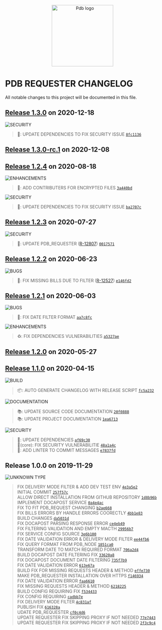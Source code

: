<p align="center">
<a href="https://www.laplateforme.com/">
<img src="https://www.laplateforme.com/i/sites/default/files/2017-04/logo_pdb_bsl-1.jpg" alt="Pdb logo" width="200">
</a>
</p>

# PDB REQUESTER CHANGELOG

All notable changes to this project will be documented in this file.

##  [Release 1.3.0](https://github.com/Core-Techs-Git/pdb_bills/compare/1.3.0-rc.1...1.3.0)  on 2020-12-18

![SECURITY](https://img.shields.io/static/v1?label=&style=flat&message=SECURITY&color=f39c12)

> 🔗: UPDATE DEPENDENCIES TO FIX SECURITY ISSUE [`8fc1136`](https://github.com/Core-Techs-Git/pdb_bills/commit/8fc11361ff569c6c503481065c5759caca9a3445)<br />

##  [Release 1.3.0-rc.1](https://github.com/Core-Techs-Git/pdb_bills/compare/1.2.4...1.3.0-rc.1)  on 2020-12-08

##  [Release 1.2.4](https://github.com/Core-Techs-Git/pdb_bills/compare/1.2.3...1.2.4)  on 2020-08-18

![ENHANCEMENTS](https://img.shields.io/static/v1?label=&style=flat&message=ENHANCEMENTS&color=f1c40f)

> 👥: ADD CONTRIBUTERS FOR ENCRYPTED FILES [`3a440bd`](https://github.com/Core-Techs-Git/pdb_bills/commit/3a440bd195eb74074e09959740ee72b3f939a4bd)<br />

![SECURITY](https://img.shields.io/static/v1?label=&style=flat&message=SECURITY&color=f39c12)

> 🔗: UPDATE DEPENDENCIES TO FIX SECURITY ISSUE [`ba2707c`](https://github.com/Core-Techs-Git/pdb_bills/commit/ba2707c2307984d3b89fccb3bc13a90a4d2fb243)<br />

##  [Release 1.2.3](https://github.com/Core-Techs-Git/pdb_bills/compare/1.2.2...1.2.3)  on 2020-07-27

![SECURITY](https://img.shields.io/static/v1?label=&style=flat&message=SECURITY&color=f39c12)

> 🔗: UPDATE PDB_REQUESTER ([R-12807](https://redmine.laplateforme.com/redmine/issues/12807)) [`0017571`](https://github.com/Core-Techs-Git/pdb_bills/commit/00175714b2772229b52c828203ba5f16b935ddd9)<br />

##  [Release 1.2.2](https://github.com/Core-Techs-Git/pdb_bills/compare/1.2.1...1.2.2)  on 2020-06-23

![BUGS](https://img.shields.io/static/v1?label=&style=flat&message=BUGS&color=e74c3c)

> 🐛: FIX MISSING BILLS DUE TO FILTER ([R-12527](https://redmine.laplateforme.com/redmine/issues/12527)) [`e146fd2`](https://github.com/Core-Techs-Git/pdb_bills/commit/e146fd27f6c3975b5b8b5df3c6a1b2c6c7c406be)<br />

##  [Release 1.2.1](https://github.com/Core-Techs-Git/pdb_bills/compare/1.2.0...1.2.1)  on 2020-06-03

![BUGS](https://img.shields.io/static/v1?label=&style=flat&message=BUGS&color=e74c3c)

> 🐛: FIX DATE FILTER FORMAT [`aa7c8fc`](https://github.com/Core-Techs-Git/pdb_bills/commit/aa7c8fc47c67304caff31f39a4ed56ef16cbf5b0)<br />

![ENHANCEMENTS](https://img.shields.io/static/v1?label=&style=flat&message=ENHANCEMENTS&color=f1c40f)

> ♻️: FIX DEPENDENCIES VULNERABILITIES [`a5327ae`](https://github.com/Core-Techs-Git/pdb_bills/commit/a5327ae00dcb2c4f16947919ecb48268f376ffc3)<br />

##  [Release 1.2.0](https://github.com/Core-Techs-Git/pdb_bills/compare/1.1.0...1.2.0)  on 2020-05-27

##  [Release 1.1.0](https://github.com/Core-Techs-Git/pdb_bills/compare/1.0.0...1.1.0)  on 2020-04-15

![BUILD](https://img.shields.io/static/v1?label=&style=flat&message=BUILD&color=7f8c8d)

> 📦: AUTO GENERATE CHANGELOG WITH RELEASE SCRIPT [`fc5a232`](https://github.com/Core-Techs-Git/pdb_bills/commit/fc5a232223c50485f350df0203c636c2ac31fd0d)<br />

![DOCUMENTATION](https://img.shields.io/static/v1?label=&style=flat&message=DOCUMENTATION&color=9b59b6)

> 📚: UPDATE SOURCE CODE DOCUMENTATION [`20f0888`](https://github.com/Core-Techs-Git/pdb_bills/commit/20f08884114849a231b7405932993cf23f587d3e)<br />
> 📚: UPDATE PROJECT DOCUMENTATION [`1ea6713`](https://github.com/Core-Techs-Git/pdb_bills/commit/1ea6713075eee71f3c3046e307da9c5bb5a46339)<br />

![SECURITY](https://img.shields.io/static/v1?label=&style=flat&message=SECURITY&color=f39c12)

> 🔗: UPDATE DEPENDENCIES [`af69c30`](https://github.com/Core-Techs-Git/pdb_bills/commit/af69c307f88f38a58dc1366a9be0c5eddfef42a3)<br />
> 🔗(core): FIX SECURITY VULNERABILITIE [`48a1a4c`](https://github.com/Core-Techs-Git/pdb_bills/commit/48a1a4c2c972ce94814ec3680ba4645d842fbbf4)<br />
> 🔗: ADD LINTER TO COMMIT MESSAGES [`e7837fd`](https://github.com/Core-Techs-Git/pdb_bills/commit/e7837fd262d9efde709bae6884a8e28f32b02703)<br />

##  Release 1.0.0  on 2019-11-29

![UNKNOWN TYPE](https://img.shields.io/static/v1?label=&style=flat&message=UNKNOWN%20TYPE&color=2c3e50)

> FIX DELIVERY MODE FILTER & ADD DEV TEST ENV [`4e3a5e2`](https://github.com/Core-Techs-Git/pdb_bills/commit/4e3a5e20a9931fd13224ebe552b832288ac47677)<br />
> INITIAL COMMIT [`257f57c`](https://github.com/Core-Techs-Git/pdb_bills/commit/257f57cf05cc796aed420f39b4b5b1be441cdae1)<br />
> ALLOW DIRECT INSTALLATION FROM GITHUB REPOSITORY [`1d8b96b`](https://github.com/Core-Techs-Git/pdb_bills/commit/1d8b96bf7d63bf1e99eea4de077e98d7b0014f8e)<br />
> IMPLEMENT DOCAPOST SERVICE [`0a4e4ac`](https://github.com/Core-Techs-Git/pdb_bills/commit/0a4e4ac76f545099c02cfdeb7d249d6eaacd41c5)<br />
> FIX TO FIT PDB_REQUEST CHANGING [`b2ae668`](https://github.com/Core-Techs-Git/pdb_bills/commit/b2ae6680592af765482e3d0d546cd121d604d3e0)<br />
> FIX BILLS ERRORS BY HANDLE ERRORS COORECTLY [`4bb1e83`](https://github.com/Core-Techs-Git/pdb_bills/commit/4bb1e83c43db5c631d43e3cee5cc163a7bdb8731)<br />
> BUILD CHANGES [`da5031d`](https://github.com/Core-Techs-Git/pdb_bills/commit/da5031dea67f9637e4c07871968144273c7a7268)<br />
> FIX DOCAPOST PARSING RESPONSE ERROR [`ce4eb49`](https://github.com/Core-Techs-Git/pdb_bills/commit/ce4eb4901fda3b45667bf9be81c11b3c5df7f4f1)<br />
> FIX FILTERING VALIDATION AND EMPTY MACTH [`29956b7`](https://github.com/Core-Techs-Git/pdb_bills/commit/29956b7cf0ea3a33a34e772e7a2bb2bc776a03e4)<br />
> FIX SERVICE CONFIG SOURCE [`3e6b100`](https://github.com/Core-Techs-Git/pdb_bills/commit/3e6b100111723978e448ae06a034b1af46e0d50b)<br />
> FIX DATE VALIDATION ERROR & DELIVERY MODE FILTER [`ee44fb6`](https://github.com/Core-Techs-Git/pdb_bills/commit/ee44fb6d58540382cf276b436097d92a03133e0f)<br />
> FIX QUERY FORMAT FROM PDB_NODE [`1851ca0`](https://github.com/Core-Techs-Git/pdb_bills/commit/1851ca0d8c6a52826ebc15854bed76442b41d31c)<br />
> TRANSFORM DATE TO MATCH REQUIRED FORMAT [`706a2d4`](https://github.com/Core-Techs-Git/pdb_bills/commit/706a2d48645bb5ff1b193d9806015ad056e71ca0)<br />
> BUILD DOCAPOST DATE FILTERING FIX [`33620a8`](https://github.com/Core-Techs-Git/pdb_bills/commit/33620a8766bcd97bc10d7ef8c998d6678aa90dc0)<br />
> FIX DOCAPOST DOCUMENT DATE FILTERING [`735f7b9`](https://github.com/Core-Techs-Git/pdb_bills/commit/735f7b9a4f2f7fc657f0b578f197b0a8737b144e)<br />
> FIX DATE VALIDATION ERROR [`613e67a`](https://github.com/Core-Techs-Git/pdb_bills/commit/613e67a9b774da7d4fd75bb61c89b7b0f82978b7)<br />
> BUILD FIX FOR MISSING REQUESTS HEADER & METHOD [`effe730`](https://github.com/Core-Techs-Git/pdb_bills/commit/effe730a07871a2a37713691e9284e69f2e13264)<br />
> MAKE PDB_REQUESTER INSTALLATION OVER HTTPS [`f146934`](https://github.com/Core-Techs-Git/pdb_bills/commit/f146934715e1c53002ad5863f4f248e40d0a404b)<br />
> FIX DATE VALIDATION ERROR [`faa6610`](https://github.com/Core-Techs-Git/pdb_bills/commit/faa66107b56bb386b2dbead9f3d7e2c806ab5b6f)<br />
> FIX MISSING REQUESTS HEADER & METHOD [`6218225`](https://github.com/Core-Techs-Git/pdb_bills/commit/621822541522daa3368f6c76d522e1208cf2a396)<br />
> BUILD CONFIG REQUIRING FIX [`f534433`](https://github.com/Core-Techs-Git/pdb_bills/commit/f5344339ef0daf29c576e36d9f8a2c7eb2bee160)<br />
> FIX CONFIG REQUIRING [`cadbb7e`](https://github.com/Core-Techs-Git/pdb_bills/commit/cadbb7ebdb99439d213d172e093fe91e8200e0b7)<br />
> FIX DELIVERY MODE FILTER [`4c831af`](https://github.com/Core-Techs-Git/pdb_bills/commit/4c831afe6a572756c1180c4791ff045873db6b97)<br />
> PUBLISH FIX [`616328a`](https://github.com/Core-Techs-Git/pdb_bills/commit/616328a88c474cd3bb3245d0c44a4ec7210c82ae)<br />
> UDATE PDB_REQUESTER [`cf0c4d6`](https://github.com/Core-Techs-Git/pdb_bills/commit/cf0c4d6de779c92b7c7934e9d76b3a53a7eb30db)<br />
> UPDATE REQUESTER FIX SKIPPING PROXY IF NOT NEEDED [`77e7443`](https://github.com/Core-Techs-Git/pdb_bills/commit/77e7443a423a180896287833b0ca3e128cf198b9)<br />
> UPDATE REQUESTER FIX SKIPPING PROXY IF NOT NEEDED [`2f3c9c4`](https://github.com/Core-Techs-Git/pdb_bills/commit/2f3c9c43eab8419ef634ff166984a9e7ecf35ab2)<br />
